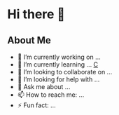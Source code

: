 # Hi there 👋

<!--
**rstar24/rstar24** is a ✨ _special_ ✨ repository because its `README.md` (this file) appears on your GitHub profile.
-->
## About Me
- 🔭 I’m currently working on ...
- 🌱 I’m currently learning ... [C](https://cc4e.com)
- 👯 I’m looking to collaborate on ...
- 🤔 I’m looking for help with ...
- 💬 Ask me about ...
- 📫 How to reach me: ...
- ⚡ Fun fact: ...

